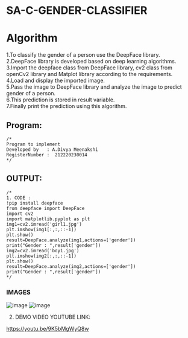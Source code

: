 # SA-C-GENDER-CLASSIFIER
# Algorithm
1.To classify the gender of a person use the DeepFace library. <br>
2.DeepFace library is developed based on deep learning algorithms. <br>
3.Import the deepface class from DeepFace library, cv2 class from openCv2 library and Matplot library according to the requirements. <br>
4.Load and display the imported image. <br>
5.Pass the image to DeepFace library and analyze the image to predict gender of a person. <br>
6.This prediction is stored in result variable. <br>
7.Finally print the prediction using this algorithm. <br>


## Program:
```
/*
Program to implement 
Developed by   : A.Divya Meenakshi
RegisterNumber :  212220230014
*/
```

## OUTPUT:
```
/*
1. CODE :
!pip install deepface
from deepface import DeepFace
import cv2
import matplotlib.pyplot as plt
img1=cv2.imread('girl1.jpg')
plt.imshow(img1[:,:,::-1])
plt.show()
result=DeepFace.analyze(img1,actions=['gender'])
print("Gender : ",result['gender'])
img2=cv2.imread('boy1.jpg')
plt.imshow(img2[:,:,::-1])
plt.show()
result=DeepFace.analyze(img2,actions=['gender'])
print("Gender : ",result['gender'])
*/
```
### IMAGES
![image](https://user-images.githubusercontent.com/75235402/173230766-39ee9f6e-99f1-4250-b37a-7a6d3643d5f5.png)
![image](https://user-images.githubusercontent.com/75235402/173230824-70ffdfce-2685-4deb-9785-6267a11803fa.png)


2. DEMO VIDEO YOUTUBE LINK:
 
https://youtu.be/9K5bMgWyQ8w


